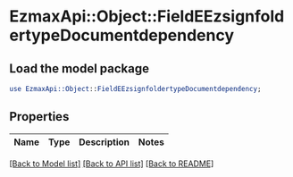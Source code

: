 # EzmaxApi::Object::FieldEEzsignfoldertypeDocumentdependency

## Load the model package
```perl
use EzmaxApi::Object::FieldEEzsignfoldertypeDocumentdependency;
```

## Properties
Name | Type | Description | Notes
------------ | ------------- | ------------- | -------------

[[Back to Model list]](../README.md#documentation-for-models) [[Back to API list]](../README.md#documentation-for-api-endpoints) [[Back to README]](../README.md)


